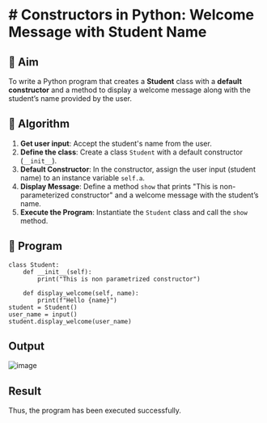 # # Constructors in Python: Welcome Message with Student Name

## 🎯 Aim
To write a Python program that creates a **Student** class with a **default constructor** and a method to display a welcome message along with the student’s name provided by the user.

## 🧠 Algorithm
1. **Get user input**: Accept the student's name from the user.
2. **Define the class**: Create a class `Student` with a default constructor (`__init__`).
3. **Default Constructor**: In the constructor, assign the user input (student name) to an instance variable `self.a`.
4. **Display Message**: Define a method `show` that prints "This is non-parameterized constructor" and a welcome message with the student’s name.
5. **Execute the Program**: Instantiate the `Student` class and call the `show` method.

## 🧾 Program

    class Student:
        def __init__(self):
            print("This is non parametrized constructor")
        
        def display_welcome(self, name):
            print(f"Hello {name}")
    student = Student()
    user_name = input()
    student.display_welcome(user_name)



## Output
![image](https://github.com/user-attachments/assets/4d84936e-9ad0-4543-add7-7d19c34a6fe1)

## Result
Thus, the program has been executed successfully.
